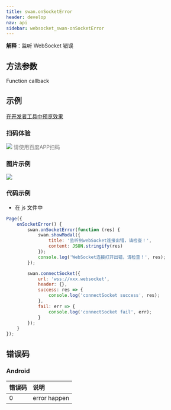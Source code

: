 ```yaml
---
title: swan.onSocketError
header: develop
nav: api
sidebar: websocket_swan-onSocketError
---
```



 

**解释**：监听 WebSocket 错误

 
## 方法参数 

Function callback

## 示例

<a href="swanide://fragment/da307c17be7e754db3914cce326cdbc51572996762746" title="在开发者工具中预览效果" target="_self">在开发者工具中预览效果</a>

### 扫码体验

<div class='scan-code-container'>
    <img src="https://b.bdstatic.com/miniapp/assets/images/doc_demo/onSocketError.png" class="demo-qrcode-image" />
    <font color=#777 12px>请使用百度APP扫码</font>
</div>

###  图片示例  

<div class="m-doc-custom-examples">
    <div class="m-doc-custom-examples-correct">
        <img src="https://b.bdstatic.com/miniapp/image/onSocketError.gif">
    </div>
    <div class="m-doc-custom-examples-correct">
        <img src=" ">
    </div>
    <div class="m-doc-custom-examples-correct">
        <img src=" ">
    </div>     
</div>

### 代码示例 



* 在 js 文件中

```js
Page({
    onSocketError() {
        swan.onSocketError(function (res) {
            swan.showModal({
                title: '监听到webSocket连接出错，请检查！',
                content: JSON.stringify(res)
            });
            console.log('WebSocket连接打开出错，请检查！', res);
        });

        swan.connectSocket({
            url: 'wss://xxx.websocket',
            header: {},
            success: res => {
                console.log('connectSocket success', res);
            },
            fail: err => {
                console.log('connectSocket fail', err);
            }
        });
    }
});
```


 
## 错误码

### Android

|错误码|说明|
|:--|:--|
|0|error happen    |

<!-- ### iOS

|错误码|说明|
|:--|:--|
||Status error,current + 当前状态|
||Excedding max concurrency + 设置的最大并发数| -->